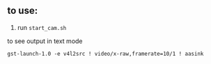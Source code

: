 to use:
-------------

1. run `start_cam.sh`


to see output in text mode

`gst-launch-1.0 -e v4l2src ! video/x-raw,framerate=10/1 ! aasink`

